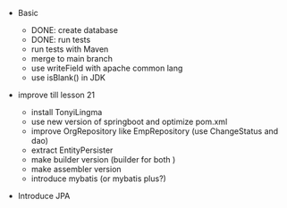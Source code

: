 - Basic
  - DONE: create database
  - DONE: run tests
  - run tests with Maven
  - merge to main branch 
  - use writeField with apache common lang
  - use isBlank() in JDK 

- improve till lesson 21
  - install TonyiLingma
  - use new version of springboot and optimize pom.xml
  - improve OrgRepository like EmpRepository (use ChangeStatus and dao)
  - extract EntityPersister
  - make builder version (builder for both )
  - make assembler version
  - introduce mybatis (or mybatis plus?)

- Introduce JPA
